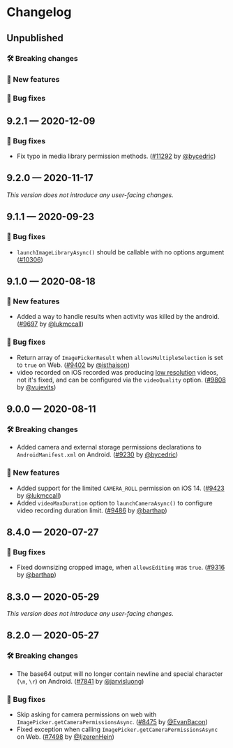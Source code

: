 # Changelog

## Unpublished

### 🛠 Breaking changes

### 🎉 New features

### 🐛 Bug fixes

## 9.2.1 — 2020-12-09

### 🐛 Bug fixes

- Fix typo in media library permission methods. ([#11292](https://github.com/expo/expo/pull/11292) by [@bycedric](https://github.com/bycedric))

## 9.2.0 — 2020-11-17

_This version does not introduce any user-facing changes._

## 9.1.1 — 2020-09-23

### 🐛 Bug fixes

- `launchImageLibraryAsync()` should be callable with no options argument ([#10306](https://github.com/expo/expo/pull/10306))

## 9.1.0 — 2020-08-18

### 🎉 New features

- Added a way to handle results when activity was killed by the android. ([#9697](https://github.com/expo/expo/pull/9697) by [@lukmccall](https://github.com/lukmccall))

### 🐛 Bug fixes

- Return array of `ImagePickerResult` when `allowsMultipleSelection` is set to `true` on Web. ([#9402](https://github.com/expo/expo/pull/9402) by [@isthaison](https://github.com/isthaison))
- video recorded on iOS recorded was producing [low resolution](https://github.com/expo/expo/issues/6224) videos, not it's fixed, and can be configured via the `videoQuality` option. ([#9808](https://github.com/expo/expo/pull/9808) by [@vujevits](https://github.com/vujevits))

## 9.0.0 — 2020-08-11

### 🛠 Breaking changes

- Added camera and external storage permissions declarations to `AndroidManifest.xml` on Android. ([#9230](https://github.com/expo/expo/pull/9230) by [@bycedric](https://github.com/bycedric))

### 🎉 New features

- Added support for the limited `CAMERA_ROLL` permission on iOS 14. ([#9423](https://github.com/expo/expo/pull/9423) by [@lukmccall](https://github.com/lukmccall))
- Added `videoMaxDuration` option to `launchCameraAsync()` to configure video recording duration limit. ([#9486](https://github.com/expo/expo/pull/9486) by [@barthap](https://github.com/barthap))

## 8.4.0 — 2020-07-27

### 🐛 Bug fixes

- Fixed downsizing cropped image, when `allowsEditing` was `true`. ([#9316](https://github.com/expo/expo/pull/9316) by [@barthap](https://github.com/barthap))

## 8.3.0 — 2020-05-29

_This version does not introduce any user-facing changes._

## 8.2.0 — 2020-05-27

### 🛠 Breaking changes

- The base64 output will no longer contain newline and special character (`\n`, `\r`) on Android. ([#7841](https://github.com/expo/expo/pull/7841) by [@jarvisluong](https://github.com/jarvisluong))

### 🐛 Bug fixes

- Skip asking for camera permissions on web with `ImagePicker.getCameraPermissionsAsync`. ([#8475](https://github.com/expo/expo/pull/8475) by [@EvanBacon](https://github.com/EvanBacon))
- Fixed exception when calling `ImagePicker.getCameraPermissionsAsync` on Web. ([#7498](https://github.com/expo/expo/pull/7498) by [@IjzerenHein](https://github.com/IjzerenHein))
